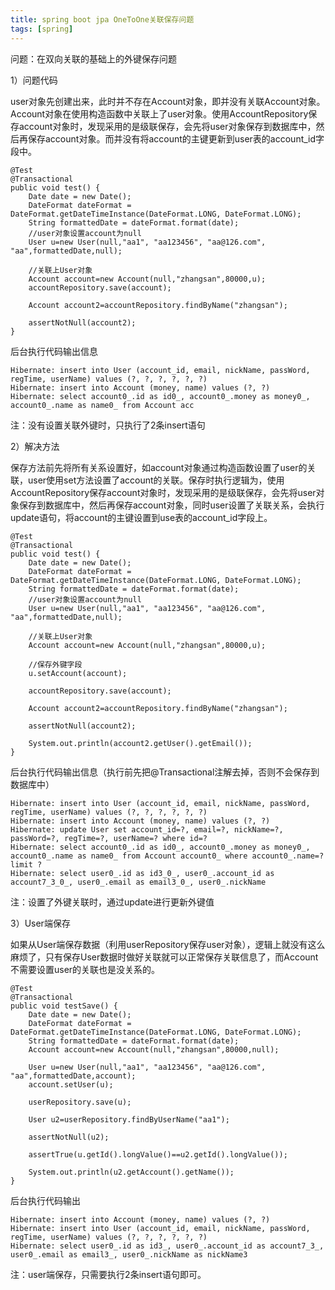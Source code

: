```yaml
---
title: spring boot jpa OneToOne关联保存问题
tags: [spring]
---
```


问题：在双向关联的基础上的外键保存问题

1）问题代码

user对象先创建出来，此时并不存在Account对象，即并没有关联Account对象。Account对象在使用构造函数中关联上了user对象。使用AccountRepository保存account对象时，发现采用的是级联保存，会先将user对象保存到数据库中，然后再保存account对象。而并没有将account的主键更新到user表的account_id字段中。

```
@Test
@Transactional
public void test() {
    Date date = new Date();
    DateFormat dateFormat = DateFormat.getDateTimeInstance(DateFormat.LONG, DateFormat.LONG);        
    String formattedDate = dateFormat.format(date);
    //user对象设置account为null
    User u=new User(null,"aa1", "aa123456", "aa@126.com", "aa",formattedDate,null);
    
    //关联上User对象
    Account account=new Account(null,"zhangsan",80000,u);
    accountRepository.save(account);
    
    Account account2=accountRepository.findByName("zhangsan");
    
    assertNotNull(account2);
}
```

后台执行代码输出信息

```
Hibernate: insert into User (account_id, email, nickName, passWord, regTime, userName) values (?, ?, ?, ?, ?, ?)
Hibernate: insert into Account (money, name) values (?, ?)
Hibernate: select account0_.id as id0_, account0_.money as money0_, account0_.name as name0_ from Account acc
```

注：没有设置关联外键时，只执行了2条insert语句

2）解决方法

保存方法前先将所有关系设置好，如account对象通过构造函数设置了user的关联，user使用set方法设置了account的关联。保存时执行逻辑为，使用AccountRepository保存account对象时，发现采用的是级联保存，会先将user对象保存到数据库中，然后再保存account对象，同时user设置了关联关系，会执行update语句，将account的主键设置到use表的account_id字段上。

```
@Test
@Transactional
public void test() {
    Date date = new Date();
    DateFormat dateFormat = DateFormat.getDateTimeInstance(DateFormat.LONG, DateFormat.LONG);        
    String formattedDate = dateFormat.format(date);
    //user对象设置account为null
    User u=new User(null,"aa1", "aa123456", "aa@126.com", "aa",formattedDate,null);
    
    //关联上User对象
    Account account=new Account(null,"zhangsan",80000,u);
    
    //保存外键字段
    u.setAccount(account);
    
    accountRepository.save(account);
    
    Account account2=accountRepository.findByName("zhangsan");
    
    assertNotNull(account2);
    
    System.out.println(account2.getUser().getEmail());
}
```

后台执行代码输出信息（执行前先把@Transactional注解去掉，否则不会保存到数据库中）

```
Hibernate: insert into User (account_id, email, nickName, passWord, regTime, userName) values (?, ?, ?, ?, ?, ?)
Hibernate: insert into Account (money, name) values (?, ?)
Hibernate: update User set account_id=?, email=?, nickName=?, passWord=?, regTime=?, userName=? where id=?
Hibernate: select account0_.id as id0_, account0_.money as money0_, account0_.name as name0_ from Account account0_ where account0_.name=? limit ?
Hibernate: select user0_.id as id3_0_, user0_.account_id as account7_3_0_, user0_.email as email3_0_, user0_.nickName 
```

注：设置了外键关联时，通过update进行更新外键值

3）User端保存

如果从User端保存数据（利用userRepository保存user对象），逻辑上就没有这么麻烦了，只有保存User数据时做好关联就可以正常保存关联信息了，而Account不需要设置user的关联也是没关系的。

```
@Test
@Transactional
public void testSave() {
    Date date = new Date();
    DateFormat dateFormat = DateFormat.getDateTimeInstance(DateFormat.LONG, DateFormat.LONG);        
    String formattedDate = dateFormat.format(date);
    Account account=new Account(null,"zhangsan",80000,null);
    
    User u=new User(null,"aa1", "aa123456", "aa@126.com", "aa",formattedDate,account);
    account.setUser(u);
    
    userRepository.save(u);
    
    User u2=userRepository.findByUserName("aa1");
    
    assertNotNull(u2);
    
    assertTrue(u.getId().longValue()==u2.getId().longValue());
    
    System.out.println(u2.getAccount().getName());
}
```

后台执行代码输出

```
Hibernate: insert into Account (money, name) values (?, ?)
Hibernate: insert into User (account_id, email, nickName, passWord, regTime, userName) values (?, ?, ?, ?, ?, ?)
Hibernate: select user0_.id as id3_, user0_.account_id as account7_3_, user0_.email as email3_, user0_.nickName as nickName3
```

注：user端保存，只需要执行2条insert语句即可。